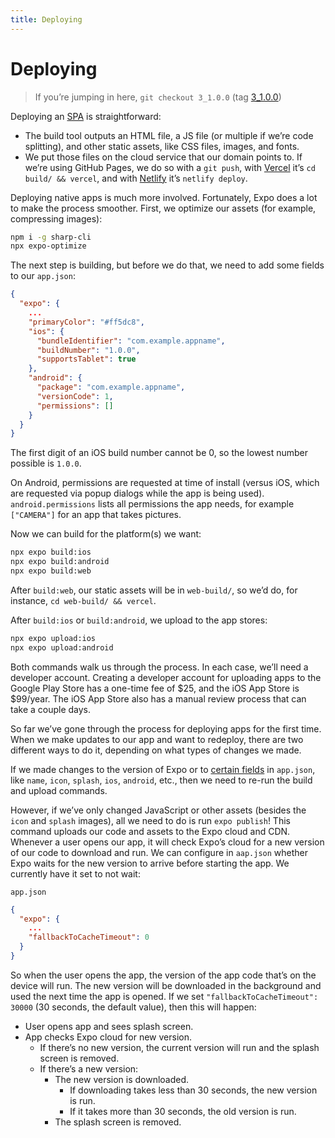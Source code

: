 ```yaml
---
title: Deploying
---
```


# Deploying

> If you’re jumping in here, `git checkout 3_1.0.0` (tag [3_1.0.0](https://github.com/GraphQLGuide/guide/tree/3_1.0.0))

Deploying an [SPA](../background/spa.md) is straightforward: 

- The build tool outputs an HTML file, a JS file (or multiple if we’re code splitting), and other static assets, like CSS files, images, and fonts.
- We put those files on the cloud service that our domain points to. If we’re using GitHub Pages, we do so with a `git push`, with [Vercel](https://vercel.com/) it’s `cd build/ && vercel`, and with [Netlify](https://www.netlify.com/) it’s `netlify deploy`.

Deploying native apps is much more involved. Fortunately, Expo does a lot to make the process smoother. First, we optimize our assets (for example, compressing images):

```sh
npm i -g sharp-cli
npx expo-optimize
```

The next step is building, but before we do that, we need to add some fields to our `app.json`:

```json
{
  "expo": {
    ...
    "primaryColor": "#ff5dc8",
    "ios": {
      "bundleIdentifier": "com.example.appname",
      "buildNumber": "1.0.0",
      "supportsTablet": true
    },
    "android": {
      "package": "com.example.appname",
      "versionCode": 1,
      "permissions": []
    }
  }
}
```

The first digit of an iOS build number cannot be 0, so the lowest number possible is `1.0.0`. 

On Android, permissions are requested at time of install (versus iOS, which are requested via popup dialogs while the app is being used). `android.permissions` lists all permissions the app needs, for example `["CAMERA"]` for an app that takes pictures.

Now we can build for the platform(s) we want:

```sh
npx expo build:ios
npx expo build:android
npx expo build:web
```

After `build:web`, our static assets will be in `web-build/`, so we’d do, for instance, `cd web-build/ && vercel`. 

After `build:ios` or `build:android`, we upload to the app stores:

```sh
npx expo upload:ios
npx expo upload:android
```
 
Both commands walk us through the process. In each case, we’ll need a developer account. Creating a developer account for uploading apps to the Google Play Store has a one-time fee of $25, and the iOS App Store is $99/year. The iOS App Store also has a manual review process that can take a couple days.
 
So far we’ve gone through the process for deploying apps for the first time. When we make updates to our app and want to redeploy, there are two different ways to do it, depending on what types of changes we made. 

If we made changes to the version of Expo or to [certain fields](https://docs.expo.io/workflow/publishing/#some-native-configuration-cant-be-updated-by) in `app.json`, like `name`, `icon`, `splash`, `ios`, `android`, etc., then we need to re-run the build and upload commands. 

However, if we’ve only changed JavaScript or other assets (besides the `icon` and `splash` images), all we need to do is run `expo publish`! This command uploads our code and assets to the Expo cloud and CDN. Whenever a user opens our app, it will check Expo’s cloud for a new version of our code to download and run. We can configure in `aap.json` whether Expo waits for the new version to arrive before starting the app. We currently have it set to not wait:
 
`app.json`
 
```json
{
  "expo": {
    ...
    "fallbackToCacheTimeout": 0
  }
}
```

So when the user opens the app, the version of the app code that’s on the device will run. The new version will be downloaded in the background and used the next time the app is opened. If we set `"fallbackToCacheTimeout": 30000` (30 seconds, the default value), then this will happen:

- User opens app and sees splash screen.
- App checks Expo cloud for new version.
  - If there’s no new version, the current version will run and the splash screen is removed.
  - If there’s a new version:
    - The new version is downloaded.
      - If downloading takes less than 30 seconds, the new version is run.
      - If it takes more than 30 seconds, the old version is run.
    - The splash screen is removed.
